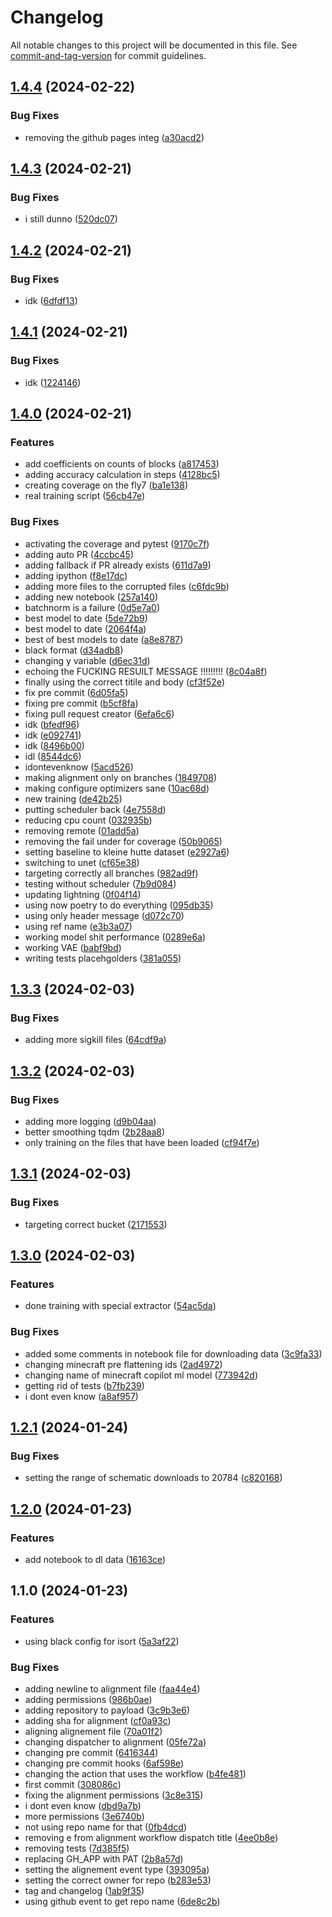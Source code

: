 # Changelog

All notable changes to this project will be documented in this file. See [commit-and-tag-version](https://github.com/absolute-version/commit-and-tag-version) for commit guidelines.

## [1.4.4](https://github.com/DemyCode/minecraft-copilot-ml/compare/v1.4.3...v1.4.4) (2024-02-22)


### Bug Fixes

* removing the github pages integ ([a30acd2](https://github.com/DemyCode/minecraft-copilot-ml/commit/a30acd26e0cd1259640d21f356bcd2bbdfc8264f))

## [1.4.3](https://github.com/DemyCode/minecraft-copilot-ml/compare/v1.4.2...v1.4.3) (2024-02-21)


### Bug Fixes

* i still dunno ([520dc07](https://github.com/DemyCode/minecraft-copilot-ml/commit/520dc07d388a8f06d7834727535be2fa20ad8a11))

## [1.4.2](https://github.com/DemyCode/minecraft-copilot-ml/compare/v1.4.1...v1.4.2) (2024-02-21)


### Bug Fixes

* idk ([6dfdf13](https://github.com/DemyCode/minecraft-copilot-ml/commit/6dfdf1384fcc4944c054f4fac7e2a95a0fc1e28f))

## [1.4.1](https://github.com/DemyCode/minecraft-copilot-ml/compare/v1.4.0...v1.4.1) (2024-02-21)


### Bug Fixes

* idk ([1224146](https://github.com/DemyCode/minecraft-copilot-ml/commit/12241465bf963a448a775636c0712c5c09da172e))

## [1.4.0](https://github.com/DemyCode/minecraft-copilot-ml/compare/v1.3.3...v1.4.0) (2024-02-21)


### Features

* add coefficients on counts of blocks ([a817453](https://github.com/DemyCode/minecraft-copilot-ml/commit/a8174539f0adb9bab91aa75f1dd5921e2f109371))
* adding accuracy calculation in steps ([4128bc5](https://github.com/DemyCode/minecraft-copilot-ml/commit/4128bc574892b00b3261058cb3e5df419a517b35))
* creating coverage on the fly7 ([ba1e138](https://github.com/DemyCode/minecraft-copilot-ml/commit/ba1e1383ed778b4e481ad1ca9509bd8baf784e6d))
* real training script ([56cb47e](https://github.com/DemyCode/minecraft-copilot-ml/commit/56cb47e7635185f8cd202f7790afbc66080f5bd5))


### Bug Fixes

* activating the coverage and pytest ([9170c7f](https://github.com/DemyCode/minecraft-copilot-ml/commit/9170c7f3ba57e80198d8a60d25de73ab5cd75c6b))
* adding auto PR ([4ccbc45](https://github.com/DemyCode/minecraft-copilot-ml/commit/4ccbc45d84341955722ceb6c99ecbbb430ff2114))
* adding fallback if PR already exists ([611d7a9](https://github.com/DemyCode/minecraft-copilot-ml/commit/611d7a92995c1b7d17c88ca8811b042970178519))
* adding ipython ([f8e17dc](https://github.com/DemyCode/minecraft-copilot-ml/commit/f8e17dc147ec9d3a8230564020d7a1c6ec3d1da2))
* adding more files to the corrupted files ([c6fdc9b](https://github.com/DemyCode/minecraft-copilot-ml/commit/c6fdc9ba52b90bfed0267843f164c2eaad39495a))
* adding new notebook ([257a140](https://github.com/DemyCode/minecraft-copilot-ml/commit/257a140f638796e3e8e52fb3ed3456f4e7736a75))
* batchnorm is a failure ([0d5e7a0](https://github.com/DemyCode/minecraft-copilot-ml/commit/0d5e7a0a705ca1f5ae6d23d6e9bed71b18e5779d))
* best model to date ([5de72b9](https://github.com/DemyCode/minecraft-copilot-ml/commit/5de72b94a2ffcae99efe944fdf5367ec093fd5a2))
* best model to date ([2064f4a](https://github.com/DemyCode/minecraft-copilot-ml/commit/2064f4a8b7a1ce542c0b5cf63c9d98bf6d2e0216))
* best of best models to date ([a8e8787](https://github.com/DemyCode/minecraft-copilot-ml/commit/a8e8787b3885a9043e5e38adf089cd3b1255558e))
* black format ([d34adb8](https://github.com/DemyCode/minecraft-copilot-ml/commit/d34adb8eab1eabed9541e2c3f87571c7eaf5f314))
* changing y variable ([d6ec31d](https://github.com/DemyCode/minecraft-copilot-ml/commit/d6ec31dc1e3e87ab7c3095127b84bf203a283ec4))
* echoing the FUCKING RESUILT MESSAGE !!!!!!!!! ([8c04a8f](https://github.com/DemyCode/minecraft-copilot-ml/commit/8c04a8f114fef72867751487ca2760d65e780d93))
* finally using the correct titile and body ([cf3f52e](https://github.com/DemyCode/minecraft-copilot-ml/commit/cf3f52ed29152f199568218b4b28e2290a317d5f))
* fix pre commit ([6d05fa5](https://github.com/DemyCode/minecraft-copilot-ml/commit/6d05fa54add26da315a188c50a881bec0f05f6d8))
* fixing pre commit ([b5cf8fa](https://github.com/DemyCode/minecraft-copilot-ml/commit/b5cf8fa8a8c63be5ad402d0a221be62ef3e14320))
* fixing pull request creator ([6efa6c6](https://github.com/DemyCode/minecraft-copilot-ml/commit/6efa6c696ddd9b7ed79cabca58e9013c83aeb584))
* idk ([bfedf96](https://github.com/DemyCode/minecraft-copilot-ml/commit/bfedf968b00eeddfbabe684aa5033cc8558bfd5f))
* idk ([e092741](https://github.com/DemyCode/minecraft-copilot-ml/commit/e09274111d4bdf3aeef1c5a7c44077cc460cac34))
* idk ([8496b00](https://github.com/DemyCode/minecraft-copilot-ml/commit/8496b007c7f0289a79de06ea023a270f178296b3))
* idl ([8544dc6](https://github.com/DemyCode/minecraft-copilot-ml/commit/8544dc637d4d9c074f3bc1f38ad1c862fccc28e8))
* idontevenknow ([5acd526](https://github.com/DemyCode/minecraft-copilot-ml/commit/5acd5263cec6a72b3e5b30e151260390c69cb942))
* making alignment only on branches ([1849708](https://github.com/DemyCode/minecraft-copilot-ml/commit/18497080a8b6eebac4ce3d09da0984663cb6028e))
* making configure optimizers sane ([10ac68d](https://github.com/DemyCode/minecraft-copilot-ml/commit/10ac68da71deeeb8057f5f67e457f4e47000cce5))
* new training ([de42b25](https://github.com/DemyCode/minecraft-copilot-ml/commit/de42b25332cbfe6d23f13ef2fb491b00ac1f017c))
* putting scheduler back ([4e7558d](https://github.com/DemyCode/minecraft-copilot-ml/commit/4e7558dff4c30409aaedd357fcac8aa0681ba169))
* reducing cpu count ([032935b](https://github.com/DemyCode/minecraft-copilot-ml/commit/032935bcbb7c03a73bf067f8f53fc5dfb5539a20))
* removing remote ([01add5a](https://github.com/DemyCode/minecraft-copilot-ml/commit/01add5a57f17902f4b4b0a2db6d73b27896b23da))
* removing the fail under for coverage ([50b9065](https://github.com/DemyCode/minecraft-copilot-ml/commit/50b90654da2cb577d85e6876c57cfe56ce5b1522))
* setting baseline to kleine hutte dataset ([e2927a6](https://github.com/DemyCode/minecraft-copilot-ml/commit/e2927a669b231284b3bbfbfcc4442a5501bf442a))
* switching to unet ([cf65e38](https://github.com/DemyCode/minecraft-copilot-ml/commit/cf65e387596c0c3eb76f512103cb0cde7dc090d4))
* targeting correctly all branches ([982ad9f](https://github.com/DemyCode/minecraft-copilot-ml/commit/982ad9fbc55c9d7db3b7f74b98eefabe643b1385))
* testing without scheduler ([7b9d084](https://github.com/DemyCode/minecraft-copilot-ml/commit/7b9d084a153df645177a95facfdfd40ea8b362bf))
* updating lightning ([0f04f14](https://github.com/DemyCode/minecraft-copilot-ml/commit/0f04f1477bfd410a3032743ac6b18381515f3ba2))
* using now poetry to do everything ([095db35](https://github.com/DemyCode/minecraft-copilot-ml/commit/095db356a26d5b9181d956dd55e75ef4ae335d6d))
* using only header message ([d072c70](https://github.com/DemyCode/minecraft-copilot-ml/commit/d072c703253f5f7ebe46fd731224ba2627f53875))
* using ref name ([e3b3a07](https://github.com/DemyCode/minecraft-copilot-ml/commit/e3b3a073279e064f0a73a82b77082628264e8a00))
* working model shit performance ([0289e6a](https://github.com/DemyCode/minecraft-copilot-ml/commit/0289e6ad01c0d905c365d730bf1a7f3e5627f481))
* working VAE ([babf9bd](https://github.com/DemyCode/minecraft-copilot-ml/commit/babf9bd568270f79b0a575df03d5e0435b0d41a1))
* writing tests placehgolders ([381a055](https://github.com/DemyCode/minecraft-copilot-ml/commit/381a0554b8708358e8dde10984fc15650d44c006))

## [1.3.3](https://github.com/DemyCode/minecraft-copilot-ml/compare/v1.3.2...v1.3.3) (2024-02-03)


### Bug Fixes

* adding more sigkill files ([64cdf9a](https://github.com/DemyCode/minecraft-copilot-ml/commit/64cdf9a3d9b459231b7c6045c1f17846cb5f0a04))

## [1.3.2](https://github.com/DemyCode/minecraft-copilot-ml/compare/v1.3.1...v1.3.2) (2024-02-03)


### Bug Fixes

* adding more logging ([d9b04aa](https://github.com/DemyCode/minecraft-copilot-ml/commit/d9b04aa59591e27d548692c58bfdc655fa49621a))
* better smoothing tqdm ([2b28aa8](https://github.com/DemyCode/minecraft-copilot-ml/commit/2b28aa8e1db04d06eff75e16709e2a35ca3730fd))
* only training on the files that have been loaded ([cf94f7e](https://github.com/DemyCode/minecraft-copilot-ml/commit/cf94f7e72becd34162c7d2164a6845dfc250b2f4))

## [1.3.1](https://github.com/DemyCode/minecraft-copilot-ml/compare/v1.3.0...v1.3.1) (2024-02-03)


### Bug Fixes

* targeting correct bucket ([2171553](https://github.com/DemyCode/minecraft-copilot-ml/commit/2171553427a92c9587bfdd28d541dd0a28e002f6))

## [1.3.0](https://github.com/DemyCode/minecraft-copilot-ml/compare/v1.2.1...v1.3.0) (2024-02-03)


### Features

* done training with special extractor ([54ac5da](https://github.com/DemyCode/minecraft-copilot-ml/commit/54ac5da853104ace87b940988085e1841abbe83f))


### Bug Fixes

* added some comments in notebook file for downloading data ([3c9fa33](https://github.com/DemyCode/minecraft-copilot-ml/commit/3c9fa33dc3523569c70281b10fc4d06dc057a29d))
* changing minecraft pre flattening ids ([2ad4972](https://github.com/DemyCode/minecraft-copilot-ml/commit/2ad49727314663338ca22b2f4dfc9bebe397b6dc))
* changing name of minecraft copilot ml model ([773942d](https://github.com/DemyCode/minecraft-copilot-ml/commit/773942d0ec56868f36d755e7abd53afe9a4e3f1e))
* getting rid of tests ([b7fb239](https://github.com/DemyCode/minecraft-copilot-ml/commit/b7fb23903d8f352ca22ea9c5cd1aca234b91837f))
* i dont even know ([a8af957](https://github.com/DemyCode/minecraft-copilot-ml/commit/a8af95755668075301eecb69f9ee1aabcbc798d7))

## [1.2.1](https://github.com/DemyCode/minecraft-copilot-ml/compare/v1.2.0...v1.2.1) (2024-01-24)


### Bug Fixes

* setting the range of schematic downloads to 20784 ([c820168](https://github.com/DemyCode/minecraft-copilot-ml/commit/c820168090704083f4a0620ba06ac77db9dddb79))

## [1.2.0](https://github.com/DemyCode/minecraft-copilot-ml/compare/v1.1.0...v1.2.0) (2024-01-23)


### Features

* add notebook to dl data ([16163ce](https://github.com/DemyCode/minecraft-copilot-ml/commit/16163ce8cc0d3c0f95d11fcf9ed4637234fa827a))

## 1.1.0 (2024-01-23)


### Features

* using black config for isort ([5a3af22](https://github.com/DemyCode/minecraft-copilot-ml/commit/5a3af22b7ca07f43a5978da094a11f45ec39a019))


### Bug Fixes

* adding newline to alignment file ([faa44e4](https://github.com/DemyCode/minecraft-copilot-ml/commit/faa44e462d13b0296f03c67f46538e6f6e21bc07))
* adding permissions ([986b0ae](https://github.com/DemyCode/minecraft-copilot-ml/commit/986b0aeb7e862c0f16d77882cc3992dd61428690))
* adding repository to payload ([3c9b3e6](https://github.com/DemyCode/minecraft-copilot-ml/commit/3c9b3e619181a727dc912d3eb4e60b5bdd949507))
* adding sha for alignment ([cf0a93c](https://github.com/DemyCode/minecraft-copilot-ml/commit/cf0a93caa0309f747359a2b7c17aa9e206ce4d7a))
* aligning alignement file ([70a01f2](https://github.com/DemyCode/minecraft-copilot-ml/commit/70a01f271ecb0aa816938dd53bd3d707243ec6f8))
* changing dispatcher to alignment ([05fe72a](https://github.com/DemyCode/minecraft-copilot-ml/commit/05fe72a900ca76e81a1a3fc065f3c409dae52944))
* changing pre commit ([6416344](https://github.com/DemyCode/minecraft-copilot-ml/commit/6416344fce121e08fd9a4af9ee86e66c1d58015a))
* changing pre commit hooks ([6af598e](https://github.com/DemyCode/minecraft-copilot-ml/commit/6af598e78e5a6fcc84404aee3ff859cccb07bf2e))
* changing the action that uses the workflow ([b4fe481](https://github.com/DemyCode/minecraft-copilot-ml/commit/b4fe4818bfbd9be76f26a1897b373817068b29ec))
* first commit ([308086c](https://github.com/DemyCode/minecraft-copilot-ml/commit/308086cd6717c57f53fa581a3e34afd9a31414e9))
* fixing the alignment permissions ([3c8e315](https://github.com/DemyCode/minecraft-copilot-ml/commit/3c8e3159654cf8525ece1016a8fb124c7ab7bf40))
* i dont even know ([dbd9a7b](https://github.com/DemyCode/minecraft-copilot-ml/commit/dbd9a7b80cc7c8428ecd7b6346f0dae71cfb2b35))
* more permissions ([3e6740b](https://github.com/DemyCode/minecraft-copilot-ml/commit/3e6740bc2fa808b36b7ae33b296b3faf079d2e48))
* not using repo name for that ([0fb4dcd](https://github.com/DemyCode/minecraft-copilot-ml/commit/0fb4dcd06afa0d4b51f056321c2ef5a476c716f1))
* removing e from alignment workflow dispatch title ([4ee0b8e](https://github.com/DemyCode/minecraft-copilot-ml/commit/4ee0b8e249f347f5b186e5a830360d32ad153722))
* removing tests ([7d385f5](https://github.com/DemyCode/minecraft-copilot-ml/commit/7d385f5eb0b93ba7940506944898909d9a8c75b3))
* replacing GH_APP with PAT ([2b8a57d](https://github.com/DemyCode/minecraft-copilot-ml/commit/2b8a57da557b0d8158fa450294945ff56ba9d399))
* setting the alignement event type ([393095a](https://github.com/DemyCode/minecraft-copilot-ml/commit/393095a069a073438546bfa8252fc8052b2c6077))
* setting the correct owner for repo ([b283e53](https://github.com/DemyCode/minecraft-copilot-ml/commit/b283e5383dfa59bff248f2ee66d4813872cdad24))
* tag and changelog ([1ab9f35](https://github.com/DemyCode/minecraft-copilot-ml/commit/1ab9f35ed29d792b4005c51a9321a32dd3cde2ac))
* using github event to get repo name ([6de8c2b](https://github.com/DemyCode/minecraft-copilot-ml/commit/6de8c2b648e6b29cc96581139c6ef20b9d6ce4cf))
